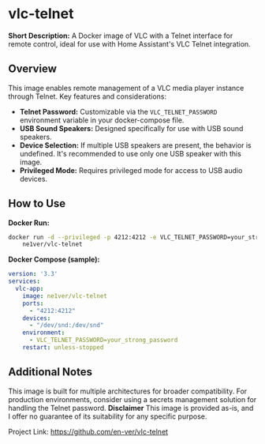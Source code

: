 # vlc-telnet

**Short Description:** A Docker image of VLC with a Telnet interface for remote control, ideal for use with Home Assistant's VLC Telnet integration.

## Overview

This image enables remote management of a VLC media player instance through Telnet. Key features and considerations:

* **Telnet Password:** Customizable via the `VLC_TELNET_PASSWORD` environment variable in your docker-compose file.
* **USB Sound Speakers:** Designed specifically for use with USB sound speakers.
* **Device Selection:** If multiple USB speakers are present, the behavior is undefined.  It's recommended to use only one USB speaker with this image.
* **Privileged Mode:** Requires privileged mode for access to USB audio devices. 

## How to Use

**Docker Run:**

```bash
docker run -d --privileged -p 4212:4212 -e VLC_TELNET_PASSWORD=your_strong_password \
    ne1ver/vlc-telnet
```
**Docker Compose (sample):**
```yaml
version: '3.3' 
services:
  vlc-app:
    image: ne1ver/vlc-telnet
    ports:
      - "4212:4212"
    devices:
      - "/dev/snd:/dev/snd"
    environment:
      - VLC_TELNET_PASSWORD=your_strong_password 
    restart: unless-stopped 
```
## Additional Notes
This image is built for multiple architectures for broader compatibility.
For production environments, consider using a secrets management solution for handling the Telnet password.
**Disclaimer**
This image is provided as-is, and I offer no guarantee of its suitability for any specific purpose.

Project Link: https://github.com/en-ver/vlc-telnet
